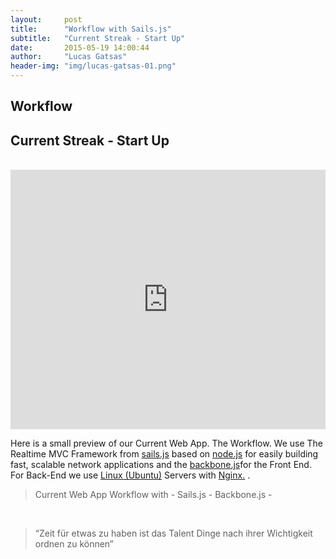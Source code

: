```yaml
---
layout:     post
title:      "Workflow with Sails.js"
subtitle:   "Current Streak - Start Up"
date:       2015-05-19 14:00:44
author:     "Lucas Gatsas"
header-img: "img/lucas-gatsas-01.png"
---
```

<h2 class="section-heading">Workflow</h2>
<h2 class="section-heading">Current Streak - Start Up</h2>

<br>


<iframe width="100%" height="415" src="https://www.youtube.com/embed/f4E_9_FVd7s" frameborder="0" allowfullscreen></iframe>



Here is a small preview of our Current Web App. The Workflow. We use The Realtime MVC Framework from <a href="http://sailsjs.org/#!/documentation/concepts">sails.js</a> based on <a href="https://nodejs.org/">node.js</a> for easily building fast, scalable network applications and the <a href="http://backbonejs.org/">backbone.js</a>for the Front End. For Back-End we use <a href="http://www.linux.com/directory/Distributions/popular-distributions/ubuntu">Linux (Ubuntu)</a> Servers with <a href="http://nginx.org/">Nginx.</a> .


<blockquote> Current Web App Workflow with - Sails.js - Backbone.js -</blockquote>


<br>
<blockquote>
“Zeit für etwas zu haben ist das Talent Dinge nach ihrer Wichtigkeit ordnen zu können” 
</blockquote>

